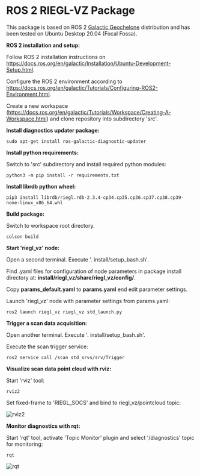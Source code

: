 # ROS 2 RIEGL-VZ Package

This package is based on ROS 2 [Galactic Geochelone](https://docs.ros.org/en/galactic/index.html) distribution and has been tested on Ubuntu Desktop 20.04 (Focal Fossa).

**ROS 2 installation and setup:**

Follow ROS 2 installation instructions on https://docs.ros.org/en/galactic/Installation/Ubuntu-Development-Setup.html.

Configure the ROS 2 environment according to https://docs.ros.org/en/galactic/Tutorials/Configuring-ROS2-Environment.html.

Create a new workspace (https://docs.ros.org/en/galactic/Tutorials/Workspace/Creating-A-Workspace.html)
and clone repository into subdirectory 'src'.

**Install diagnostics updater package:**

```sudo apt-get install ros-galactic-diagnostic-updater```

**Install python requirements:**

Switch to 'src' subdirectory and install required python modules:

```python3 -m pip install -r requirements.txt```

**Install librdb python wheel:**

```pip3 install librdb/riegl.rdb-2.3.4-cp34.cp35.cp36.cp37.cp38.cp39-none-linux_x86_64.whl```

**Build package:**

Switch to workspace root directory.

```colcon build```

**Start 'riegl_vz' node:**

Open a second terminal. Execute '. install/setup_bash.sh'.

Find .yaml files for configuration of node parameters in package install directory at: **install/riegl_vz/share/riegl_vz/config/**.

Copy **params_default.yaml** to **params.yaml** end edit parameter settings.

Launch 'riegl_vz' node with parameter settings from params.yaml:

```ros2 launch riegl_vz riegl_vz std_launch.py```

**Trigger a scan data acquisition:**

Open another terminal. Execute '. install/setup_bash.sh'.

Execute the scan trigger service:

```ros2 service call /scan std_srvs/srv/Trigger```

**Visualize scan data point cloud with rviz:**

Start 'rviz' tool:

```rviz2```

Set fixed-frame to 'RIEGL_SOCS' and bind to riegl_vz/pointcloud topic:

![rviz2](riegl_vz/img/rviz2.png)

**Monitor diagnostics with rqt:**

Start 'rqt' tool, activate 'Topic Monitor' plugin and select '/diagnostics' topic for monitoring:

```rqt```

![rqt](riegl_vz/img/rqt.png)
